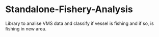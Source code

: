 # Standalone-Fishery-Analysis

Library to analise VMS data and classify if vessel is fishing and if so, is fishing in new area.
